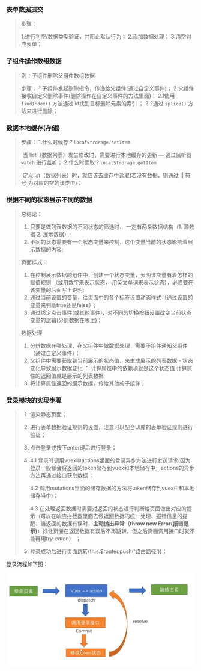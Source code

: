 ### 表单数据提交

> 步骤：
>
> 1.进行判空/数据类型验证，并阻止默认行为；
> 2.添加数据处理；
> 3.清空对应表单；

 	



### 子组件操作数组数据

> 例：子组件删除父组件数组数据
>
> 步骤：
>  1.子组件发起删除指令，传递给父组件(通过自定义事件)；
>  2.父组件接收自定义删除事件(删除操作在自定义事件的方法里面)：
>    2.1使用 `findIndex()` 方法通过 id找到目标删除元素的索引 ；
>    2.2通过 `splice()` 方法来进行删除；





### 数据本地缓存(存储)

> 步骤：
>  1.什么时候存？`localStrorage.setItem`
>
> ​		当 list（数据列表）发生修改时，需要进行本地缓存的更新 — 通过监听器 `watch` 进行监听；
> 2.什么时候取？`localStrorage.getItem`
>
> ​		 定义list（数据列表）时，就应该去缓存中读取(若没有数据，则通过 || 符号 为对应的空的该类型)；





### 根据不同的状态展示不同的数据

  > 总结论：
  >
  > 1. 只要是做列表数据的不同状态的筛选时， 一定有两条数据结构（1. 源数据 2. 展示数据）;
  > 2. 不同的状态需要有一个状态变量来控制，这个变量当前的状态影响着展示数据的内容;
  >
  > 页面样式：
  >
  > 1. 在控制展示数据的组件中，创建一个状态变量，表明该变量有着怎样的赋值规则 （或用数字来表示状态， 用英文单词来表示状态），必须要在该变量的后面写上说明;
  > 2. 通过当前设置的变量，给页面中的各个标签设置动态样式（通过设置的变量来判断true还是false）;
  > 3. 通过绑定点击事件(或其他事件)，对不同的切换按钮设置改变当前状态变量的逻辑(分别数据在哪里)；
  >
  > 数据处理
  >
  > 1. 分辨数据在哪处理，在父组件中做数据处理，需要子组件通知父组件（通过自定义事件）；
  > 2. 父组件中需要获取到当前展示的状态值，来生成展示的列表数据 - 状态变化导致展示数据变化 ：
  >      	      计算属性中的依赖项就是这个状态值
  >           	      计算属性的返回值就是展示的列表数据
  > 3. 将计算属性返回的展示数据，传给其他的子组件；



### 登录模块的实现步骤

  > 1. 渲染静态页面；
  >
  > 2. 进行表单数据验证规则的设置，注意可以配合UI库的表单验证规则进行验证；
  >
  > 3. 点击登录或按下enter键后进行登录；
  >
  > 4. 4.1 登录时调用vuex中actions里面的登录异步方法进行发送请求(因为登录一般都会将返回的token储存到vuex和本地储存中，actions的异步方法再通过接口获取数据 ；
  >
  >    4.2 调用mutations里面的储存数据的方法将token储存到vuex中和本地储存当中)；
  >
  >    4.3 在处理返回数据时需要对返回的状态进行判断给页面做出对应的提示（可以在响应拦截器里面去做返回数据的统一处理、报错信息的提醒、当返回的数据有误时，**主动抛出异常（throw new Error(报错提示)**）好让页面在返回数据有误后不再跳转，但之后页面调用接口时就不能再用*try-catch*） ；
  >
  > 5.  登录成功后进行页面跳转(this.$router.push('路由路径'))；

登录流程如下图：

![](images/登录场景流程图.jpg)










